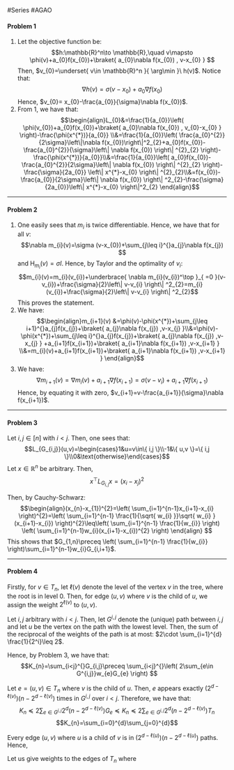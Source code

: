 #Series #AGAO 

#### Problem 1
1. Let the objective function be: $$h:\mathbb{R}^n\to \mathbb{R},\quad v\mapsto \phi(v)+a_{0}f(x_{0})+\braket{ a_{0}\nabla f(x_{0}) , v-x_{0} } $$Then, $v_{0}=\underset{ v\in \mathbb{R}^n }{ \arg\min }\  h(v)$. Notice that: $$\nabla h(v)=\sigma(v-x_{0})+a_{0}\nabla f(x_{0})$$Hence, $v_{0}= x_{0}-\frac{a_{0}}{\sigma}\nabla f(x_{0})$.
2. From 1, we have that: $$\begin{align}L_{0}&=\frac{1}{a_{0}}\left( \phi(v_{0})+a_{0}f(x_{0})+\braket{ a_{0}\nabla f(x_{0}) , v_{0}-x_{0} }  \right)-\frac{\phi(x^{*})}{a_{0}} \\&=\frac{1}{a_{0}}\left( \frac{a_{0}^{2}}{2\sigma}\left\|\nabla f(x_{0})\right\|^2_{2}+a_{0}f(x_{0})-\frac{a_{0}^{2}}{\sigma}\left\| \nabla f(x_{0}) \right\| ^{2}_{2} \right)-\frac{\phi(x^{*})}{a_{0}}\\&=\frac{1}{a_{0}}\left( a_{0}f(x_{0})-\frac{a_{0}^{2}}{2\sigma}\left\| \nabla f(x_{0}) \right\| ^{2}_{2} \right)-\frac{\sigma}{2a_{0}} \left\| x^{*}-x_{0} \right\| ^{2}_{2}\\&=f(x_{0})-\frac{a_{0}}{2\sigma}\left\| \nabla f(x_{0}) \right\| ^2_{2}-\frac{\sigma}{2a_{0}}\left\| x^{*}-x_{0} \right\|^2_{2} \end{align}$$

---
#### Problem 2
1. One easily sees that $m_{i}$ is twice differentiable. Hence, we have that for all $v$: $$\nabla m_{i}(v)=\sigma (v-x_{0})+\sum_{j\leq i}^{}a_{j}\nabla f(x_{j}) $$and $\text{H}_{m_{i}}(v)=\sigma I$. Hence, by Taylor and the optimality of $v_{i}$:$$m_{i}(v)=m_{i}(v_{i})+\underbrace{ \nabla m_{i}(v_{i})^\top }_{ =0 }(v-v_{i})+\frac{\sigma}{2}\left\| v-v_{i} \right\| ^2_{2}=m_{i}(v_{i})+\frac{\sigma}{2}\left\| v-v_{i} \right\| ^2_{2}$$This proves the statement.
2. We have: $$\begin{align}m_{i+1}(v) &=\phi(v)-\phi(x^{*})+\sum_{j\leq i+1}^{}a_{j}f(x_{j})+\braket{ a_{j}\nabla f(x_{j}) ,v-x_{j}  }\\&=\phi(v)-\phi(x^{*})+\sum_{j\leq i}^{}a_{j}f(x_{j})+\braket{ a_{j}\nabla f(x_{j}) ,v-x_{j}  } +a_{i+1}f(x_{i+1})+\braket{ a_{i+1}\nabla f(x_{i+1}) ,v-x_{i+1}  } \\&=m_{i}(v)+a_{i+1}f(x_{i+1})+\braket{ a_{i+1}\nabla f(x_{i+1}) ,v-x_{i+1}  } \end{align}$$
3. We have: $$\nabla m_{i+1}(v)=\nabla m_{i}(v)+ a_{i+1}\nabla f(x_{i+1})=\sigma(v-v_{i})+ a_{i+1}\nabla f(x_{i+1})$$Hence, by equating it with zero, $v_{i+1}=v-\frac{a_{i+1}}{\sigma}\nabla f(x_{i+1})$.

---
#### Problem 3
Let $i,j\in[n]$ with $i<j$. Then, one sees that: $$L_{G_{i,j}}(u,v)=\begin{cases}1&u=v\in\{ i,j \}\\-1&\{ u,v \}=\{ i,j \}\\0&\text{otherwise}\end{cases}$$
Let $x\in \mathbb{R}^n$ be arbitrary. Then, $$x^\top L_{G_{i,j}}x=(x_{i}-x_{j})^{2}$$

Then, by Cauchy-Schwarz:$$\begin{align}(x_{n}-x_{1})^{2}=\left( \sum_{i=1}^{n-1}x_{i+1}-x_{i} \right)^{2}=\left( \sum_{i=1}^{n-1} \frac{1}{\sqrt{ w_{i} }}\sqrt{ w_{i} }(x_{i+1}-x_{i}) \right)^{2}\leq\left( \sum_{i=1}^{n-1} \frac{1}{w_{i}} \right) \left( \sum_{i=1}^{n-1}w_{i}(x_{i+1}-x_{i})^{2} \right) \end{align} $$This shows that $G_{1,n}\preceq \left( \sum_{i=1}^{n-1} \frac{1}{w_{i}} \right)\sum_{i=1}^{n-1}w_{i}G_{i,i+1}$.

---
#### Problem 4
Firstly, for $v\in T_{n}$, let $\ell(v)$ denote the level of the vertex $v$ in the tree, where the root is in level $0$. Then, for edge $(u,v)$ where $v$ is the child of $u$, we assign the weight $2^{\ell(v)}$ to $(u,v)$.

Let $i,j$ arbitrary with $i<j$. Then, let $G^{i,j}$ denote the (unique) path between $i,j$ and let $u$ be the vertex on the path with the lowest level. Then, the sum of the reciprocal of the weights of the path is at most: $2\cdot \sum_{i=1}^{d} \frac{1}{2^i}\leq 2$.

Hence, by Problem 3, we have that:$$K_{n}=\sum_{i<j}^{}G_{i,j}\preceq \sum_{i<j}^{}\left( 2\sum_{e\in G^{i,j}}w_{e}G_{e} \right) $$

Let $e=(u,v)\in T_{n}$ where $v$ is the child of $u$. Then, $e$ appears exactly $(2^{d-\ell(v)})(n-2^{d-\ell(v)})$ times in $G^{i,j}$ over $i<j$. Therefore, we have that: $$K_{n}\preceq  2\sum_{e\in G^{i,j}}2^d(n-2^{d-\ell(v)}) G_{e}\preceq K_{n}\preceq  2\sum_{e\in G^{i,j}}2^d(n-2^{d-\ell(v)}) T_{n}$$$$K_{n}=\sum_{i=0}^{d}\sum_{j=0}^{d}$$

Every edge $(u,v)$ where $u$ is a child of $v$ is in $(2^{d-\ell(u)})(n-2^{d-\ell(u)})$ paths. Hence, 

Let us give weights to the edges of $T_{n}$ where 